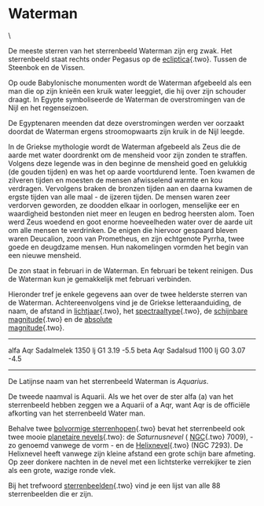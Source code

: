 # Waterman

\

De meeste sterren van het sterrenbeeld Waterman zijn erg zwak. Het
sterrenbeeld staat rechts onder Pegasus op de
[ecliptica](ecliptic.html){.two}. Tussen de Steenbok en de Vissen.

Op oude Babylonische monumenten wordt de Waterman afgebeeld als een man
die op zijn knieën een kruik water leeggiet, die hij over zijn schouder
draagt. In Egypte symboliseerde de Waterman de overstromingen van de
Nijl en het regenseizoen.

De Egyptenaren meenden dat deze overstromingen werden ver oorzaakt
doordat de Waterman ergens stroomopwaarts zijn kruik in de Nijl leegde.

In de Griekse mythologie wordt de Waterman afgebeeld als Zeus die de
aarde met water doordrenkt om de mensheid voor zijn zonden te straffen.
Volgens deze legende was in den beginne de mensheid goed en gelukkig (de
gouden tijden) en was het op aarde voortdurend lente. Toen kwamen de
zilveren tijden en moesten de mensen afwisselend warmte en kou
verdragen. Vervolgens braken de bronzen tijden aan en daarna kwamen de
ergste tijden van alle maal - de ijzeren tijden. De mensen waren zeer
verdorven geworden, ze doodden elkaar in oorlogen, menselijke eer en
waardigheid bestonden niet meer en leugen en bedrog heersten alom. Toen
werd Zeus woedend en goot enorme hoeveelheden water over de aarde uit om
alle mensen te verdrinken. De enigen die hiervoor gespaard bleven waren
Deucalion, zoon van Prometheus, en zijn echtgenote Pyrrha, twee goede en
deugdzame mensen. Hun nakomelingen vormden het begin van een nieuwe
mensheid.

De zon staat in februari in de Waterman. En februari be tekent reinigen.
Dus de Waterman kun je gemakkelijk met februari verbinden.

Hieronder tref je enkele gegevens aan over de twee helderste sterren van
de Waterman. Achtereenvolgens vind je de Griekse letteraanduiding, de
naam, de afstand in [lichtjaar](lichtjaa.html){.two}, het
[spectraaltype](spectraa.html){.two}, de [schijnbare
magnitude](magnitud.html){.two} en de [absolute\
magnitude](absolute.html){.two}.

  ---------- ------------ --------- ---- ------ ------
  alfa Aqr   Sadalmelek   1350 lj   G1   3.19   -5.5
  beta Aqr   Sadalsud     1100 lj   G0   3.07   -4.5
  ---------- ------------ --------- ---- ------ ------

De Latijnse naam van het sterrenbeeld Waterman is *Aquarius*.

De tweede naamval is Aquarii. Als we het over de ster alfa (a) van het
sterrenbeeld hebben zeggen we a Aquarii of a Aqr, want Aqr is de
officiële afkorting van het sterrenbeeld Water man.

Behalve twee [bolvormige sterrenhopen](bolvormi.html){.two} bevat het
sterrenbeeld ook twee mooie [planetaire
nevels](planetaire_nevel.html){.two}: de *Saturnusnevel* (
[NGC](ngc.html){.two} 7009), - zo genoemd vanwege de vorm - en de
[Helixnevel](helixnev.html){.two} (NGC 7293). De Helixnevel heeft
vanwege zijn kleine afstand een grote schijn bare afmeting. Op zeer
donkere nachten in de nevel met een lichtsterke verrekijker te zien als
een grote, wazige ronde vlek.

Bij het trefwoord [sterrenbeelden](sterrenb.html){.two} vind je een
lijst van alle 88 sterrenbeelden die er zijn.
